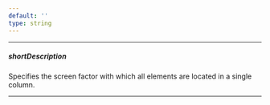 ```yaml
---
default: ''
type: string
---
```

---
##### shortDescription
Specifies the screen factor with which all elements are located in a single column.

---
